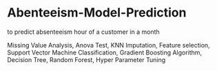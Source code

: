 # Abenteeism-Model-Prediction

to predict absenteeism hour of a customer in a month



Missing Value Analysis, Anova Test, KNN Imputation, Feature selection, Support Vector Machine Classification, Gradient Boosting Algorithm, Decision Tree, Random Forest, Hyper Parameter Tuning
